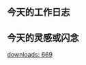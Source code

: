 ## 今天的工作日志

## 今天的灵感或闪念
[downloads: 669](https://camo.githubusercontent.com/c4ec518e43cf00aa9fff80a09783e8f2fb6c71c857b2aa85568547861a2e847c/68747470733a2f2f696d672e736869656c64732e696f2f6769746875622f646f776e6c6f6164732f7068696272302f6f6273696469616e2d636f6d6d616e6465722f746f74616c)